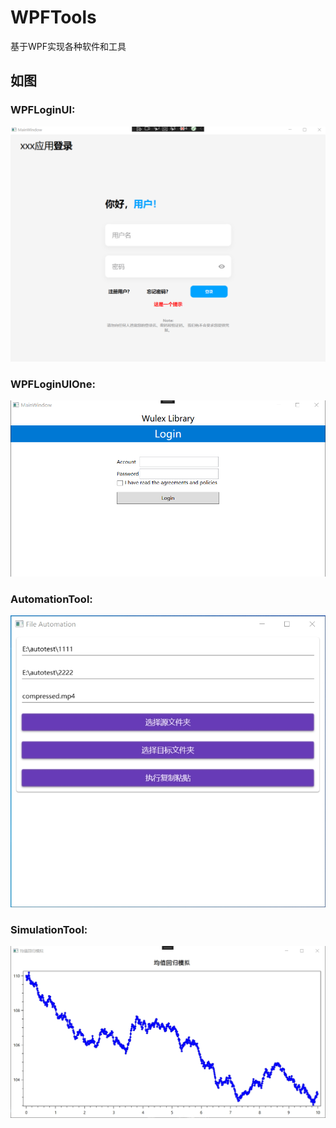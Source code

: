 # WPFTools
基于WPF实现各种软件和工具


## 如图

### WPFLoginUI:
![image](https://raw.githubusercontent.com/WuLex/UsefulPicture/main/wpftools/WPFLoginUI.jpg)

### WPFLoginUIOne:
![image](https://raw.githubusercontent.com/WuLex/UsefulPicture/main/wpftools/WPFLoginUIOne.png)

### AutomationTool:
![image](https://raw.githubusercontent.com/WuLex/UsefulPicture/main/wpftools/automationtool.png)

### SimulationTool:
![image](https://raw.githubusercontent.com/WuLex/UsefulPicture/refs/heads/main/wpftools/meanreversion.png)


